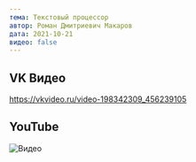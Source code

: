 ```yaml
---
тема: Текстовый процессор
автор: Роман Дмитриевич Макаров
дата: 2021-10-21
видео: false
---
```

## VK Видео

https://vkvideo.ru/video-198342309_456239105

## YouTube

![Видео](https://youtu.be/YDGwv6ckAvY)
